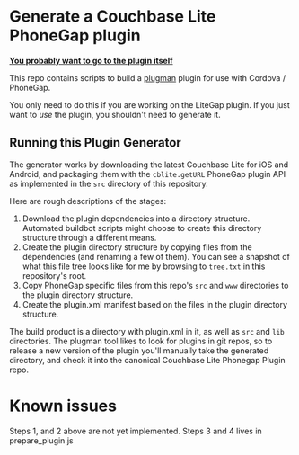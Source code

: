 # Generate a Couchbase Lite PhoneGap plugin

**[You probably want to go to the plugin itself](https://github.com/couchbaselabs/Couchbase-Lite-PhoneGap-Plugin)**

This repo contains scripts to build a [plugman](https://github.com/apache/cordova-plugman) plugin for use with Cordova / PhoneGap.

You only need to do this if you are working on the LiteGap plugin.  If you just want to _use_ the plugin, you shouldn't need to generate it.

## Running this Plugin Generator

The generator works by downloading the latest Couchbase Lite for iOS and Android, and packaging them with the `cblite.getURL` PhoneGap plugin API as implemented in the `src` directory of this repository.

Here are rough descriptions of the stages:

1. Download the plugin dependencies into a directory structure. Automated buildbot scripts might choose to create this directory structure through a different means.
2. Create the plugin directory structure by copying files from the dependencies (and renaming a few of them). You can see a snapshot of what this file tree looks like for me by browsing to `tree.txt` in this repository's root.
3. Copy PhoneGap specific files from this repo's `src` and `www` directories to the plugin directory structure.
4. Create the plugin.xml manifest based on the files in the plugin directory structure.

The build product is a directory with plugin.xml in it, as well as `src` and `lib` directories. The plugman tool likes to look for plugins in git repos, so to release a new version of the plugin you'll manually take the generated directory, and check it into the canonical Couchbase Lite Phonegap Plugin repo.

# Known issues

Steps 1, and 2 above are not yet implemented. Steps 3 and 4 lives in prepare_plugin.js
